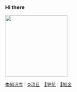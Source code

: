 ### Hi there 
<img src="https://img-blog.csdnimg.cn/88cdb6a4db074f149af566d62e8179fc.png?type_d3F5LXplbmhlaQ,shadow_50,text_Q1NETiBAc3RhcnRlcl95b34=,size_20,color_FFFFFF,t_70,g_se,x_16" width=200 /><br />  

[📚知识库](https://www.yuque.com/nanaei)｜[⚙️项目](https://www.yuque.com/nanaei/myblog/bvgmq4)｜[🔖导航](https://404name.notion.site/404name/c2807e121dc74e9facc0f77148817aaf?v=46710760d6ab47829adffb707d4a3b3e)｜[🚀掘金](https://juejin.cn/user/3246231022733367/posts)


<!--
**h-sina/h-sina** is a ✨ _special_ ✨ repository because its `README.md` (this file) appears on your GitHub profile.
<img src="https://media.giphy.com/media/hvRJCLFzcasrR4ia7z/giphy.gif" width="25px">
Here are some ideas to get you started:

- 🔭 I’m currently working on ...
- 🌱 I’m currently learning ...
- 👯 I’m looking to collaborate on ...
- 🤔 I’m looking for help with ...
- 💬 Ask me about ...
- 📫 How to reach me: ...
- 😄 Pronouns: ...
- ⚡ Fun fact: ...

[![我的 GitHub 数据](https://github-readme-stats.vercel.app/api?username=h-sina)]()
<img style="width: 40%" align="med" src="https://github-readme-stats.vercel.app/api?username=h-sina&show_icons=true&hide_border=true&theme=vue-dark" />
-->
